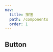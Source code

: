 ```yaml
---
nav:
  title: 按钮
  path: /components
  order: 1
---
```


## Button

<!-- Demo:

```tsx
import React from 'react';
import { Foo } from 'dumi-template';

export default () => <Foo title="First Demo" />;
```

[更多技巧](https://d.umijs.org/guide/demo-principle) -->


